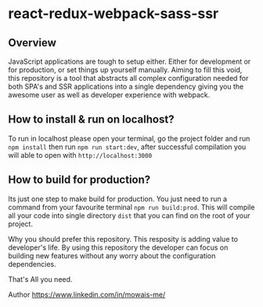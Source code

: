 # react-redux-webpack-sass-ssr

## Overview
JavaScript applications are tough to setup either. Either for development or for production, or set things up yourself manually. Aiming to fill this void, this repository is a tool that abstracts all complex configuration needed for both SPA's and SSR applications into a single dependency giving you the awesome user as well as developer experience with webpack.

## How to install & run on localhost?
To run in localhost please open your terminal, go the project folder and run `npm install` then run `npm run start:dev`, after successful compilation you will able to open with `http://localhost:3000`

## How to build for production?
Its just one step to make build for production. You just need to run a command from your favourite terminal `npm run build:prod`. This will compile all your code into single directory `dist` that you can find on the root of your project.

Why you should prefer this repository.
This resposity is adding value to developer's life. By using this repository the developer can focus on building new features without any worry about the configuration dependencies.

That's All you need.

Author
https://www.linkedin.com/in/mowais-me/
